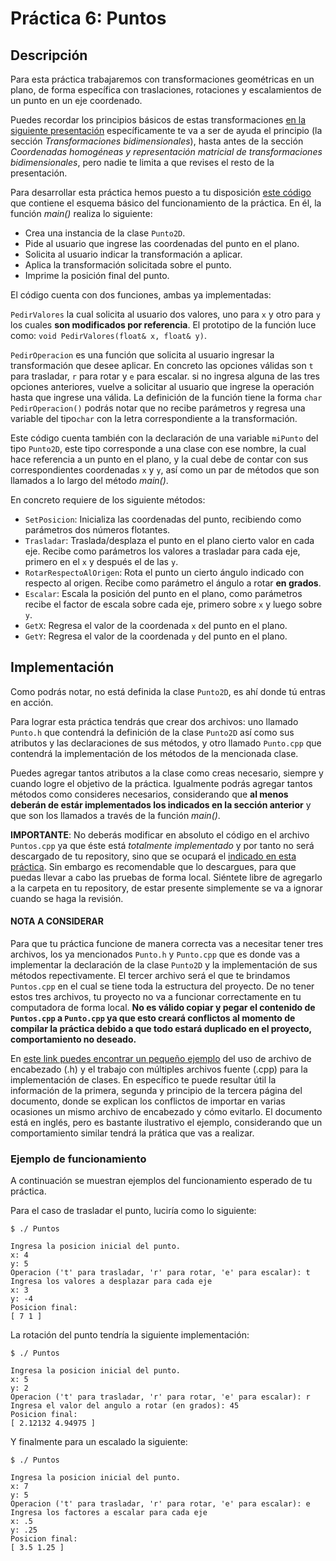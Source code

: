# Práctica 6: Puntos

## Descripción

Para esta práctica trabajaremos con transformaciones geométricas en un plano, de forma específica con traslaciones, rotaciones y escalamientos de un punto en un eje coordenado.

Puedes recordar los principios básicos de estas transformaciones [en la siguiente presentación](https://www.fing.edu.uy/inco/cursos/compgraf/Clases/2012/05-Transformaciones%20Geometricas.pdf) específicamente te va a ser de ayuda el principio (la sección _Transformaciones bidimensionales_), hasta antes de la sección _Coordenadas homogéneas y representación matricial de transformaciones bidimensionales_, pero nadie te limita a que revises el resto de la presentación.

Para desarrollar esta práctica hemos puesto a tu disposición [este código](Puntos.cpp) que contiene el esquema básico del funcionamiento de la práctica. En él, la función _main()_ realiza lo siguiente:
* Crea una instancia de la clase `Punto2D`.
* Pide al usuario que ingrese las coordenadas del punto en el plano.
* Solicita al usuario indicar la transformación a aplicar.
* Aplica la transformación solicitada sobre el punto.
* Imprime la posición final del punto.

El código cuenta con dos funciones, ambas ya implementadas:

`PedirValores` la cual solicita al usuario dos valores, uno para `x` y otro para `y` los cuales **son modificados por referencia**. El prototipo de la función luce como: `void PedirValores(float& x, float& y)`.

`PedirOperacion` es una función que solicita al usuario ingresar la transformación que desee aplicar. En concreto las opciones válidas son `t` para trasladar, `r` para rotar y `e` para escalar. si no ingresa alguna de las tres opciones anteriores, vuelve a solicitar al usuario que ingrese la operación hasta que ingrese una válida. La definición de la función tiene la forma `char PedirOperacion()` podrás notar que no recibe parámetros y regresa una variable del tipo`char` con la letra correspondiente a la transformación.

Este código cuenta también con la declaración de una variable `miPunto` del tipo `Punto2D`, este tipo corresponde a una clase con ese nombre, la cual hace referencia a un punto en el plano, y la cual debe de contar con sus correspondientes coordenadas `x` y `y`, así como un par de métodos que son llamados a lo largo del método _main()_.

En concreto requiere de los siguiente métodos:

* `SetPosicion`: Inicializa las coordenadas del punto, recibiendo como parámetros dos números flotantes.
* `Trasladar`: Traslada/desplaza el punto en el plano cierto valor en cada eje. Recibe como parámetros los valores a trasladar para cada eje, primero en el `x` y después el de las `y`.
* `RotarRespectoAlOrigen`: Rota el punto un cierto ángulo indicado con respecto al origen. Recibe como parámetro el ángulo a rotar **en grados**.
* `Escalar`: Escala la posición del punto en el plano, como parámetros recibe el factor de escala sobre cada eje, primero sobre `x` y luego sobre `y`.
* `GetX`: Regresa el valor de la coordenada `x` del punto en el plano.
* `GetY`: Regresa el valor de la coordenada `y` del punto en el plano.

## Implementación

Como podrás notar, no está definida la clase `Punto2D`, es ahí donde tú entras en acción.

Para lograr esta práctica tendrás que crear dos archivos: uno llamado `Punto.h` que contendrá la definición de la clase `Punto2D` así como sus atributos y las declaraciones de sus métodos, y otro llamado `Punto.cpp` que contendrá la implementación de los métodos de la mencionada clase.

Puedes agregar tantos atributos a la clase como creas necesario, siempre y cuando logre el objetivo de la práctica. Igualmente podrás agregar tantos métodos como consideres necesarios, considerando que **al menos deberán de estár implementados los indicados en la sección anterior** y que son los llamados a través de la función _main()_.

**IMPORTANTE**: No deberás modificar en absoluto el código en el archivo `Puntos.cpp` ya que éste está _totalmente implementado_ y por tanto no será descargado de tu repository, sino que se ocupará el [indicado en esta práctica](Puntos.cpp). Sin embargo es recomendable que lo descargues, para que puedas llevar a cabo las pruebas de forma local. Siéntete libre de agregarlo a la carpeta en tu repository, de estar presente simplemente se va a ignorar cuando se haga la revisión.

#### NOTA A CONSIDERAR
Para que tu práctica funcione de manera correcta vas a necesitar tener tres archivos, los ya mencionados `Punto.h` y `Punto.cpp` que es donde vas a implementar la declaración de la clase `Punto2D` y la implementación de sus métodos repectivamente. El tercer archivo será el que te brindamos `Puntos.cpp` en el cual se tiene toda la estructura del proyecto. De no tener estos tres archivos, tu proyecto no va a funcionar correctamente en tu computadora de forma local. **No es válido copiar y pegar el contenido de `Puntos.cpp` a `Punto.cpp` ya que esto creará conflictos al momento de compilar la práctica debido a que todo estará duplicado en el proyecto, comportamiento no deseado.**

En [este link puedes encontrar un pequeño ejemplo](http://www.math.uaa.alaska.edu/~afkjm/csce211/handouts/SeparateCompilation.pdf) del uso de archivo de encabezado (.h) y el trabajo con múltiples archivos fuente (.cpp) para la implementación de clases. En específico te puede resultar útil la información de la primera, segunda y principio de la tercera página del documento, donde se explican los conflictos de importar en varias ocasiones un mismo archivo de encabezado y cómo evitarlo. El documento está en inglés, pero es bastante ilustrativo el ejemplo, considerando que un comportamiento similar tendrá la prática que vas a realizar.

### Ejemplo de funcionamiento
A continuación se muestran ejemplos del funcionamiento esperado de tu práctica.

Para el caso de trasladar el punto, luciría como lo siguiente:

```
$ ./ Puntos

Ingresa la posicion inicial del punto.
x: 4
y: 5
Operacion ('t' para trasladar, 'r' para rotar, 'e' para escalar): t
Ingresa los valores a desplazar para cada eje
x: 3
y: -4
Posicion final:
[ 7 1 ]

```

La rotación  del punto tendría la siguiente implementación:

```
$ ./ Puntos

Ingresa la posicion inicial del punto.
x: 5
y: 2
Operacion ('t' para trasladar, 'r' para rotar, 'e' para escalar): r
Ingresa el valor del angulo a rotar (en grados): 45
Posicion final:
[ 2.12132 4.94975 ]

```

Y finalmente para un escalado la siguiente:

```
$ ./ Puntos

Ingresa la posicion inicial del punto.
x: 7
y: 5
Operacion ('t' para trasladar, 'r' para rotar, 'e' para escalar): e
Ingresa los factores a escalar para cada eje
x: .5
y: .25
Posicion final:
[ 3.5 1.25 ]

```
